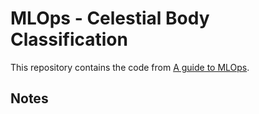 
# MLOps - Celestial Body Classification

This repository contains the code from
[A guide to MLOps](https://mlops.swiss-ai-center.ch/).

## Notes
<!-- Enter your notes below -->